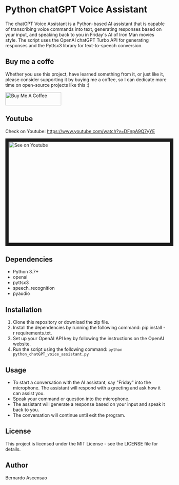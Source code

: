 # Python chatGPT Voice Assistant

The chatGPT Voice Assistant is a Python-based AI assistant that is capable of transcribing voice commands into text, generating responses based on your input, and speaking back to you in Friday's AI of Iron Man movies style. The script uses the OpenAI chatGPT Turbo API for generating responses and the Pyttsx3 library for text-to-speech conversion.

## Buy me a coffe
Whether you use this project, have learned something from it, or just like it, please consider supporting it by buying me a coffee, so I can dedicate more time on open-source projects like this :)

<a href="https://www.buymeacoffee.com/ascensao1" target="_blank"><img src="https://cdn.buymeacoffee.com/buttons/default-yellow.png" alt="Buy Me A Coffee" height="41" width="174"></a>

## Youtube

Check on Youtube: https://www.youtube.com/watch?v=DFnpA9Q7yYE

<img src="https://bernardoascensao.com/outsourcing/youtube.png" alt="See on Youtube" width="560" height="315" border="10"/>


## Dependencies

- Python 3.7+
- openai
- pyttsx3
- speech_recognition
- pyaudio

## Installation

1. Clone this repository or download the zip file.
2. Install the dependencies by running the following command: pip install -r requirements.txt.
3. Set up your OpenAI API key by following the instructions on the OpenAI website.
4. Run the script using the following command:  ```python python_chatGPT_voice_assistant.py ```


## Usage

- To start a conversation with the AI assistant, say "Friday" into the microphone. The assistant will respond with a greeting and ask how it can assist you.
- Speak your command or question into the microphone.
- The assistant will generate a response based on your input and speak it back to you.
- The conversation will continue until exit the program.

## License

This project is licensed under the MIT License - see the LICENSE file for details.
  

## Author

Bernardo Ascensao
